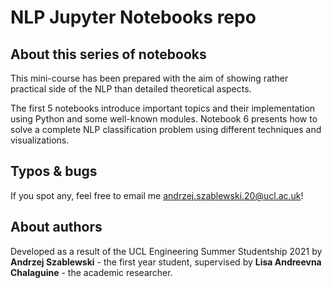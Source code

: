 # NLP Jupyter Notebooks repo

## About this series of notebooks
This mini-course has been prepared with the aim of showing rather practical side of the NLP than detailed theoretical aspects.

The first 5 notebooks introduce important topics and their implementation using Python and some well-known modules. Notebook 6 presents how to solve a complete NLP classification problem using different techniques and visualizations.

## Typos & bugs
If you spot any, feel free to email me [andrzej.szablewski.20@ucl.ac.uk](mailto:andrzej.szablewski.20@ucl.ac.uk)!

## About authors
Developed as a result of the UCL Engineering Summer Studentship 2021 by **Andrzej Szablewski** - the first year student, supervised by **Lisa Andreevna Chalaguine** - the academic researcher.
